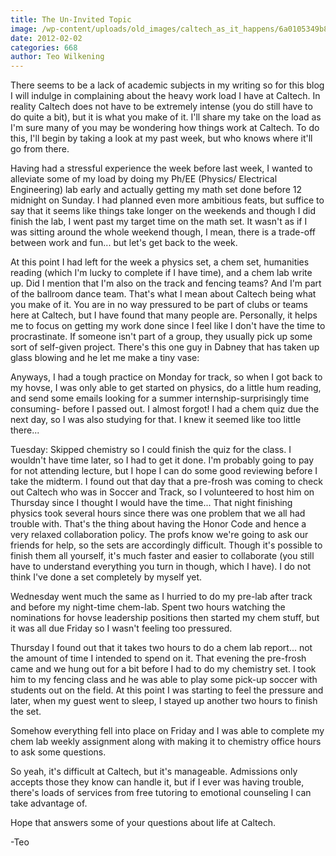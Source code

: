 ```yaml
---
title: The Un-Invited Topic
image: /wp-content/uploads/old_images/caltech_as_it_happens/6a0105349b8251970b01676157411b970b.jpg
date: 2012-02-02
categories: 668
author: Teo Wilkening
---
```



There seems to be a lack of academic subjects in my writing so for this blog I will indulge in complaining about the heavy work load I have at Caltech. In reality Caltech does not have to be extremely intense (you do still have to do quite a bit), but it is what you make of it. I'll share my take on the load as I'm sure many of you may be wondering how things work at Caltech. To do this, I'll begin by taking a look at my past week, but who knows where it'll go from there.

  Having had a stressful experience the week before last week, I wanted to alleviate some of my load by doing my Ph/EE (Physics/ Electrical Engineering) lab early and actually getting my math set done before 12 midnight on Sunday. I had planned even more ambitious feats, but suffice to say that it seems like things take longer on the weekends and though I did finish the lab, I went past my target time on the math set. It wasn't as if I was sitting around the whole weekend though, I mean, there is a trade-off between work and fun... but let's get back to the week.

  At this point I had left for the week a physics set, a chem set, humanities reading (which I'm lucky to complete if I have time), and a chem lab write up. Did I mention that I'm also on the track and fencing teams? And I'm part of the ballroom dance team. That's what I mean about Caltech being what you make of it. You are in no way pressured to be part of clubs or teams here at Caltech, but I have found that many people are. Personally, it helps me to focus on getting my work done since I feel like I don't have the time to procrastinate. If someone isn't part of a group, they usually pick up some sort of self-given project. There's this one guy in Dabney that has taken up glass blowing and he let me make a tiny vase:

Anyways, I had a tough practice on Monday for track, so when I got back to my hovse, I was only able to get started on physics, do a little hum reading, and send some emails looking for a summer internship-surprisingly time consuming- before I passed out. I almost forgot! I had a chem quiz due the next day, so I was also studying for that. I knew it seemed like too little there...

Tuesday: Skipped chemistry so I could finish the quiz for the class. I wouldn't have time later, so I had to get it done. I'm probably going to pay for not attending lecture, but I hope I can do some good reviewing before I take the midterm. I found out that day that a pre-frosh was coming to check out Caltech who was in Soccer and Track, so I volunteered to host him on Thursday since I thought I would have the time... That night finishing physics took several hours since there was one problem that we all had trouble with. That's the thing about having the Honor Code and hence a very relaxed collaboration policy. The profs know we're going to ask our friends for help, so the sets are accordingly difficult. Though it's possible to finish them all yourself, it's much faster and easier to collaborate (you still have to understand everything you turn in though, which I have). I do not think I've done a set completely by myself yet.

Wednesday went much the same as I hurried to do my pre-lab after track and before my night-time chem-lab. Spent two hours watching the nominations for hovse leadership positions then started my chem stuff, but it was all due Friday so I wasn't feeling too pressured.

Thursday I found out that it takes two hours to do a chem lab report... not the amount of time I intended to spend on it. That evening the pre-frosh came and we hung out for a bit before I had to do my chemistry set. I took him to my fencing class and he was able to play some pick-up soccer with students out on the field. At this point I was starting to feel the pressure and later, when my guest went to sleep, I stayed up another two hours to finish the set.

Somehow everything fell into place on Friday and I was able to complete my chem lab weekly assignment along with making it to chemistry office hours to ask some questions.

So yeah, it's difficult at Caltech, but it's manageable. Admissions only accepts those they know can handle it, but if I ever was having trouble, there's loads of services from free tutoring to emotional counseling I can take advantage of.

Hope that answers some of your questions about life at Caltech.

-Teo

